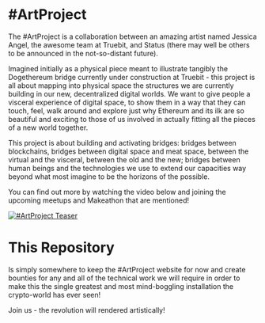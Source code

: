 # #ArtProject

The #ArtProject is a collaboration between an amazing artist named Jessica Angel, the awesome team at Truebit, and Status (there may well be others to be announced in the not-so-distant future).

Imagined initially as a physical piece meant to illustrate tangibly the Dogethereum bridge currently under construction at Truebit - this project is all about mapping into physical space the structures we are currently building in our new, decentralized digital worlds. We want to give people a visceral experience of digital space, to show them in a way that they can touch, feel, walk around and explore just why Ethereum and its ilk are so beautiful and exciting to those of us involved in actually fitting all the pieces of a new world together.

This project is about building and activating bridges: bridges between blockchains, bridges between digital space and meat space, between the virtual and the visceral, between the old and the new; bridges between human beings and the technologies we use to extend our capacities way beyond what most imagine to be the horizons of the possible.

You can find out more by watching the video below and joining the upcoming meetups and Makeathon that are mentioned!

[![#ArtProject Teaser](https://imgur.com/dtKUclw.png)](https://www.youtube.com/watch?v=wi-kQ7bIpxI)

# This Repository

Is simply somewhere to keep the #ArtProject website for now and create bounties for any and all of the technical work we will require in order to make this the single greatest and most mind-boggling installation the crypto-world has ever seen!

Join us - the revolution will rendered artistically!
